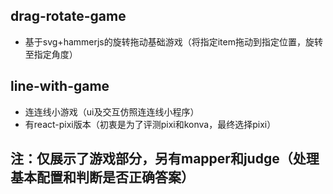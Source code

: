 ## drag-rotate-game
   * 基于svg+hammerjs的旋转拖动基础游戏（将指定item拖动到指定位置，旋转至指定角度）

## line-with-game
   * 连连线小游戏（ui及交互仿照连连线小程序）
   * 有react-pixi版本（初衷是为了评测pixi和konva，最终选择pixi）

## 注：仅展示了游戏部分，另有mapper和judge（处理基本配置和判断是否正确答案）
